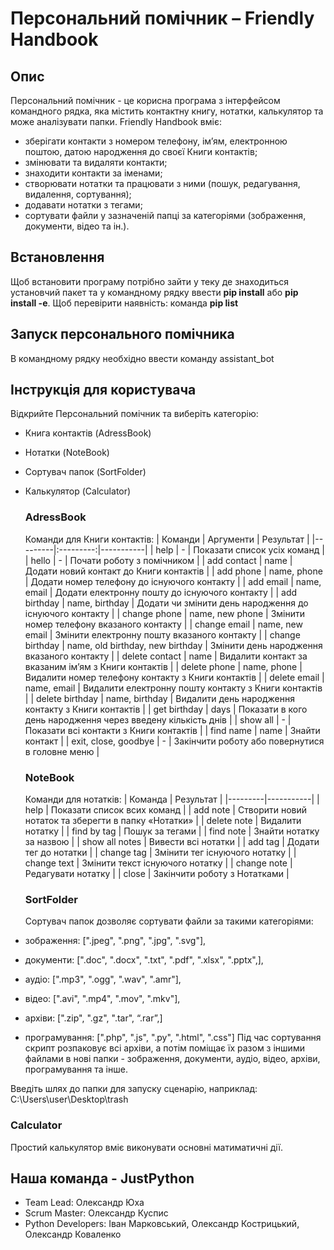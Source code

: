 # Персональний помічник – Friendly Handbook

## Опис

Персональний помічник - це корисна програма з інтерфейсом командного рядка, яка містить контактну книгу, нотатки, калькулятор та може аналізувати папки.
Friendly Handbook вміє:

- зберігати контакти з номером телефону, ім’ям, електронною поштою, датою народження до своєї Книги контактів;
- змінювати та видаляти контакти;
- знаходити контакти за іменами;
- створювати нотатки та працювати з ними (пошук, редагування, видалення, сортування);
- додавати нотатки з тегами;
- сортувати файли у зазначеній папці за категоріями (зображення, документи, відео та ін.).

## Встановлення

Щоб встановити програму потрібно зайти у теку де знаходиться установчий пакет та у командному рядку ввести **pip install** або **pip install -e**.
Щоб перевірити наявність: команда **pip list**

## Запуск персонального помічника

В командному рядку необхідно ввести команду assistant_bot

## Інструкція для користувача

Відкрийте Персональний помічник та виберіть категорію:

- Книга контактів (AdressBook)
- Нотатки (NoteBook)
- Сортувач папок (SortFolder)
- Калькулятор (Calculator)

  ### AdressBook

  Команди для Книги контактів:
  | Команди | Аргументи | Результат |
  |---------|:---------:|-----------|
  | help | - | Показати список усіх команд |
  | hello | - | Почати роботу з помічником |
  | add contact | name | Додати новий контакт до Книги контактів |
  | add phone | name, phone | Додати номер телефону до існуючого контакту |
  | add email | name, email | Додати електронну пошту до існуючого контакту |
  | add birthday | name, birthday | Додати чи змінити день народження до існуючого контакту |
  | change phone | name, new phone | Змінити номер телефону вказаного контакту |
  | change email | name, new email | Змінити електронну пошту вказаного контакту |
  | change birthday | name, old birthday, new birthday | Змінити день народження вказаного контакту |
  | delete contact | name | Видалити контакт за вказаним ім’ям з Книги контактів |
  | delete phone | name, phone | Видалити номер телефону контакту з Книги контактів |
  | delete email | name, email | Видалити електронну пошту контакту з Книги контактів |
  | delete birthday | name, birthday | Видалити день народження контакту з Книги контактів |
  | get birthday | days | Показати в кого день народження через введену кількість днів |
  | show all | - | Показати всі контакти з Книги контактів |
  | find name | name | Знайти контакт |
  | exit, close, goodbye | - | Закінчити роботу або повернутися в головне меню |

  ### NoteBook

  Команди для нотатків:
  | Команда | Результат |
  |---------|-----------|
  | help | Показати список всих команд |
  | add note | Створити новий нотаток та зберегти в папку «Нотатки» |
  | delete note | Видалити нотатку |
  | find by tag | Пошук за тегами |
  | find note | Знайти нотатку за назвою |
  | show all notes | Вивести всі нотатки |
  | add tag | Додати тег до нотатки |
  | change tag | Змінити тег існуючого нотатку |
  | change text | Змінити текст існуючого нотатку |
  | change note | Редагувати нотатку |
  | close | Закінчити роботу з Нотатками |

  ### SortFolder

  Сортувач папок дозволяє сортувати файли за такими категоріями:

- зображення: [".jpeg", ".png", ".jpg", ".svg"],
- документи: [".doc", ".docx", ".txt", ".pdf", ".xlsx", ".pptx",],
- аудіо: [".mp3", ".ogg", ".wav", ".amr"],
- відео: [".avi", ".mp4", ".mov", ".mkv"],
- архіви: [".zip", ".gz", ".tar", “.rar”,]
- програмування: [".php", ".js", ".py", ".html", ".css"]
  Під час сортування скрипт розпаковує всі архіви, а потім поміщає їх разом з іншими файлами в нові папки - зображення, документи, аудіо, відео, архіви, програмування та інше.

Введіть шлях до папки для запуску сценарію, наприклад: C:\Users\user\Desktop\trash

### Calculator

Простий калькулятор вміє виконувати основні матиматичні дії.

## Наша команда - JustPython

- Team Lead: Олександр Юха
- Scrum Master: Олександр Куспис
- Python Developers: Іван Марковський, Олександр Кострицький, Олександр Коваленко

